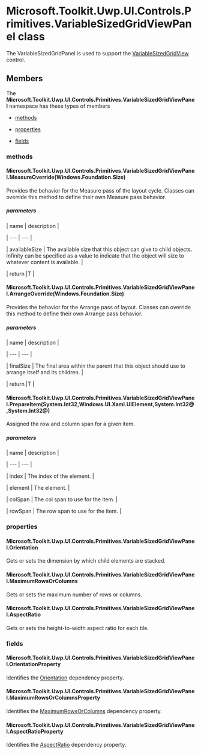 
# Microsoft.Toolkit.Uwp.UI.Controls.Primitives.VariableSizedGridViewPanel class

The VariableSizedGridPanel is used to support the [VariableSizedGridView](T_Microsoft_Toolkit_Uwp_UI_Controls_VariableSizedGridView) control.

## Members

The **Microsoft.Toolkit.Uwp.UI.Controls.Primitives.VariableSizedGridViewPanel** namespace has these types of members

* [methods](#methods)

* [properties](#properties)

* [fields](#fields)

### methods

#### Microsoft.Toolkit.Uwp.UI.Controls.Primitives.VariableSizedGridViewPanel.MeasureOverride(Windows.Foundation.Size)

Provides the behavior for the Measure pass of the layout cycle. Classes can override this method to define their own Measure pass behavior.

##### parameters




| name | description |

| --- | --- |

| availableSize | The available size that this object can give to child objects. Infinity can be specified as a value to indicate that the object will size to whatever content is available. |

| return |T |

#### Microsoft.Toolkit.Uwp.UI.Controls.Primitives.VariableSizedGridViewPanel.ArrangeOverride(Windows.Foundation.Size)

Provides the behavior for the Arrange pass of layout. Classes can override this method to define their own Arrange pass behavior.

##### parameters




| name | description |

| --- | --- |

| finalSize | The final area within the parent that this object should use to arrange itself and its children. |

| return |T |

#### Microsoft.Toolkit.Uwp.UI.Controls.Primitives.VariableSizedGridViewPanel.PrepareItem(System.Int32,Windows.UI.Xaml.UIElement,System.Int32@,System.Int32@)

Assigned the row and column span for a given item.

##### parameters




| name | description |

| --- | --- |

| index | The index of the element. |

| element | The element. |

| colSpan | The col span to use for the item. |

| rowSpan | The row span to use for the item. |

### properties

#### Microsoft.Toolkit.Uwp.UI.Controls.Primitives.VariableSizedGridViewPanel.Orientation

Gets or sets the dimension by which child elements are stacked.

#### Microsoft.Toolkit.Uwp.UI.Controls.Primitives.VariableSizedGridViewPanel.MaximumRowsOrColumns

Gets or sets the maximum number of rows or columns.

#### Microsoft.Toolkit.Uwp.UI.Controls.Primitives.VariableSizedGridViewPanel.AspectRatio

Gets or sets the height-to-width aspect ratio for each tile.

### fields

#### Microsoft.Toolkit.Uwp.UI.Controls.Primitives.VariableSizedGridViewPanel.OrientationProperty

Identifies the [Orientation](P_Microsoft_Toolkit_Uwp_UI_Controls_Primitives_VariableSizedGridViewPanel_Orientation) dependency property.

#### Microsoft.Toolkit.Uwp.UI.Controls.Primitives.VariableSizedGridViewPanel.MaximumRowsOrColumnsProperty

Identifies the [MaximumRowsOrColumns](P_Microsoft_Toolkit_Uwp_UI_Controls_Primitives_VariableSizedGridViewPanel_MaximumRowsOrColumns) dependency property.

#### Microsoft.Toolkit.Uwp.UI.Controls.Primitives.VariableSizedGridViewPanel.AspectRatioProperty

Identifies the [AspectRatio](P_Microsoft_Toolkit_Uwp_UI_Controls_Primitives_VariableSizedGridViewPanel_AspectRatio) dependency property.
